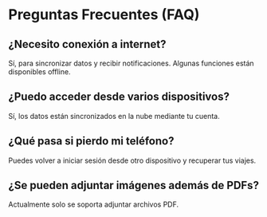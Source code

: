 # Preguntas Frecuentes (FAQ)

## ¿Necesito conexión a internet?
Sí, para sincronizar datos y recibir notificaciones. Algunas funciones están disponibles offline.

## ¿Puedo acceder desde varios dispositivos?
Sí, los datos están sincronizados en la nube mediante tu cuenta.

## ¿Qué pasa si pierdo mi teléfono?
Puedes volver a iniciar sesión desde otro dispositivo y recuperar tus viajes.

## ¿Se pueden adjuntar imágenes además de PDFs?
Actualmente solo se soporta adjuntar archivos PDF.
